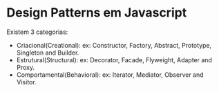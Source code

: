 # Design Patterns em Javascript

Existem 3 categorias:
- Criacional(Creational): ex: Constructor, Factory, Abstract, Prototype, Singleton and Builder.
- Estrutural(Structural): ex: Decorator, Facade, Flyweight, Adapter and Proxy.
- Comportamental(Behavioral): ex: Iterator, Mediator, Observer and Visitor.
